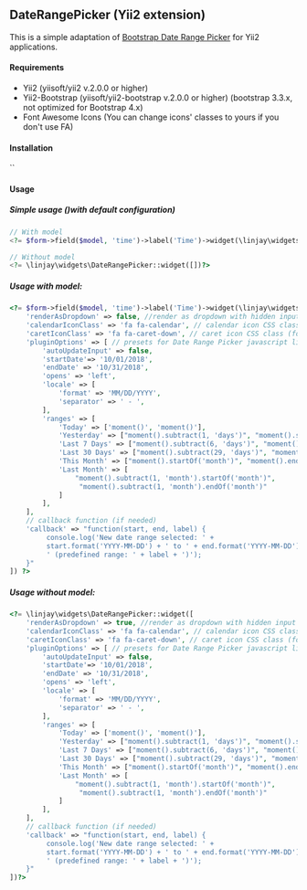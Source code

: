 ## DateRangePicker (Yii2 extension)
This is a simple adaptation of [Bootstrap Date Range Picker](http://www.daterangepicker.com) for Yii2 applications.
#### Requirements
* Yii2 (yiisoft/yii2 v.2.0.0 or higher)
* Yii2-Bootstrap (yiisoft/yii2-bootstrap v.2.0.0 or higher) (bootstrap 3.3.x, not optimized for Bootstrap 4.x)
* Font Awesome Icons (You can change icons' classes to yours if you don't use FA)

#### Installation 
``

#### Usage
##### Simple usage ()with default configuration)
```php
// With model
<?= $form->field($model, 'time')->label('Time')->widget(\linjay\widgets\DateRangePicker::class, [])?>

// Without model
<?= \linjay\widgets\DateRangePicker::widget([])?>
```
##### Usage with model:
```php
<?= $form->field($model, 'time')->label('Time')->widget(\linjay\widgets\DateRangePicker::class, [
    'renderAsDropdown' => false, //render as dropdown with hidden input or text input with addon
    'calendarIconClass' => 'fa fa-calendar', // calendar icon CSS class
    'caretIconClass' => 'fa fa-caret-down', // caret icon CSS class (for dropdown)
    'pluginOptions' => [ // presets for Date Range Picker javascript library
        'autoUpdateInput' => false,
        'startDate'=> '10/01/2018',
        'endDate' => '10/31/2018',
        'opens' => 'left',
        'locale' => [
            'format' => 'MM/DD/YYYY',
            'separator' => ' - ',
        ],
        'ranges' => [
            'Today' => ['moment()', 'moment()'],
            'Yesterday' => ["moment().subtract(1, 'days')", "moment().subtract(1, 'days')"],
            'Last 7 Days' => ["moment().subtract(6, 'days')", "moment()"],
            'Last 30 Days' => ["moment().subtract(29, 'days')", "moment()"],
            'This Month' => ["moment().startOf('month')", "moment().endOf('month')"],
            'Last Month' => [
                "moment().subtract(1, 'month').startOf('month')",
                 "moment().subtract(1, 'month').endOf('month')"
            ]
        ],
    ],
    // callback function (if needed)
    'callback' => "function(start, end, label) {
         console.log('New date range selected: ' + 
         start.format('YYYY-MM-DD') + ' to ' + end.format('YYYY-MM-DD') + 
         ' (predefined range: ' + label + ')');
    }"
]) ?>
```
##### Usage without model:
```php
<?= \linjay\widgets\DateRangePicker::widget([
    'renderAsDropdown' => true, //render as dropdown with hidden input or text input with addon
    'calendarIconClass' => 'fa fa-calendar', // calendar icon CSS class
    'caretIconClass' => 'fa fa-caret-down', // caret icon CSS class (for dropdown)
    'pluginOptions' => [ // presets for Date Range Picker javascript library
        'autoUpdateInput' => false,
        'startDate'=> '10/01/2018',
        'endDate' => '10/31/2018',
        'opens' => 'left',
        'locale' => [
            'format' => 'MM/DD/YYYY',
            'separator' => ' - ',
        ],
        'ranges' => [
            'Today' => ['moment()', 'moment()'],
            'Yesterday' => ["moment().subtract(1, 'days')", "moment().subtract(1, 'days')"],
            'Last 7 Days' => ["moment().subtract(6, 'days')", "moment()"],
            'Last 30 Days' => ["moment().subtract(29, 'days')", "moment()"],
            'This Month' => ["moment().startOf('month')", "moment().endOf('month')"],
            'Last Month' => [
                "moment().subtract(1, 'month').startOf('month')",
                 "moment().subtract(1, 'month').endOf('month')"
            ]
        ],
    ],
    // callback function (if needed)
    'callback' => "function(start, end, label) {
         console.log('New date range selected: ' + 
         start.format('YYYY-MM-DD') + ' to ' + end.format('YYYY-MM-DD') + 
         ' (predefined range: ' + label + ')');
    }"
])?>
```
